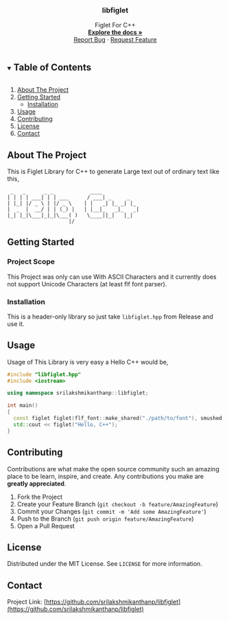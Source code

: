 <!-- PROJECT LOGO -->
<h3 align="center">libfiglet</h3>

<p align="center">
  Figlet For C++
  <br />
  <a href="https://srilakshmikanthanp.github.io/libfiglet/docs/html"><strong>Explore the docs »</strong></a>
  <br />
  <a href="https://github.com/srilakshmikanthanp/libfiglet/issues">Report Bug</a>
  ·
  <a href="https://github.com/srilakshmikanthanp/libfiglet/issues">Request Feature</a>
</p>

<!-- TABLE OF CONTENTS -->
<details open="open">
  <summary><h2 style="display: inline-block">Table of Contents</h2></summary>
  <ol>
    <li>
      <a href="#about-the-project">About The Project</a>
    </li>
    <li>
      <a href="#getting-started">Getting Started</a>
      <ul>
        <li><a href="#installation">Installation</a></li>
      </ul>
    </li>
    <li><a href="#usage">Usage</a></li>
    <li><a href="#contributing">Contributing</a></li>
    <li><a href="#license">License</a></li>
    <li><a href="#contact">Contact</a></li>
  </ol>
</details>

<!-- ABOUT THE PROJECT -->
## About The Project

This is Figlet Library for C++ to generate Large text out of ordinary text like this,

~~~Figlet
 _   _      _ _            ____            
| | | | ___| | | ___      / ___| _     _   
| |_| |/ _ \ | |/ _ \    | |   _| |_ _| |_ 
|  _  |  __/ | | (_) |   | |__|_   _|_   _|
|_| |_|\___|_|_|\___( )   \____||_|   |_|  
                    |/                    
~~~

<!-- GETTING STARTED -->
## Getting Started

### Project Scope

This Project was only can use With ASCII Characters and it currently does not support Unicode Characters (at least flf font parser).

### Installation

This is a header-only library so just take `libfiglet.hpp` from Release and use it.

<!-- USAGE EXAMPLES -->
## Usage

Usage of This Library is very easy a Hello C++ would be,

~~~cpp
#include "libfiglet.hpp"
#include <iostream>

using namespace srilakshmikanthanp::libfiglet;

int main()
{
  const figlet figlet(flf_font::make_shared("./path/to/font"), smushed::make_shared());
  std::cout << figlet("Hello, C++");
}

~~~

<!-- CONTRIBUTING -->
## Contributing

Contributions are what make the open source community such an amazing place to be learn, inspire, and create. Any contributions you make are **greatly appreciated**.

1. Fork the Project
2. Create your Feature Branch (`git checkout -b feature/AmazingFeature`)
3. Commit your Changes (`git commit -m 'Add some AmazingFeature'`)
4. Push to the Branch (`git push origin feature/AmazingFeature`)
5. Open a Pull Request

<!-- LICENSE -->
## License

Distributed under the MIT License. See `LICENSE` for more information.

<!-- CONTACT -->
## Contact

Project Link: [https://github.com/srilakshmikanthanp/libfiglet](https://github.com/srilakshmikanthanp/libfiglet)
